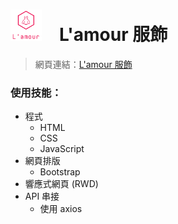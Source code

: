 # <img src="img/icon/logo_transparent.png" width="50px">&emsp;L'amour 服飾

> 網頁連結：[L'amour 服飾](https://yi-an-chen.github.io/Lmaour/)

### 使用技能：
* 程式
  * HTML
  * CSS
  * JavaScript
* 網頁排版
  * Bootstrap
* 響應式網頁 (RWD)
* API 串接
  * 使用 axios
